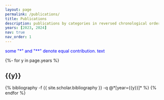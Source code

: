 ```yaml
---
layout: page
permalink: /publications/
title: Publications
description: publications by categories in reversed chronological order.
years: [2023, 2024]
nav: true
nav_order: 1
---
```

<!-- _pages/publications.md -->
<div class="publications">

<span style="color:blue">some "*" and "**" denote equal contribution. text</span>

{%- for y in page.years %}
  <h2 class="year">{{y}}</h2>
  {% bibliography -f {{ site.scholar.bibliography }} -q @*[year={{y}}]* %}
{% endfor %}

</div>
